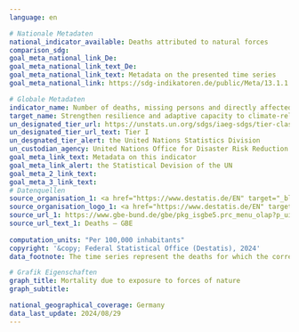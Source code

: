 ```yaml
---
language: en    

# Nationale Metadaten    
national_indicator_available: Deaths attributed to natural forces    
comparison_sdg:     
goal_meta_national_link_De: 
goal_meta_national_link_text_De: 
goal_meta_national_link_text: Metadata on the presented time series
goal_meta_national_link: https://sdg-indikatoren.de/public/Meta/13.1.1.pdf    

# Globale Metadaten    
indicator_name: Number of deaths, missing persons and directly affected persons attributed to disasters per 100,000 population    
target_name: Strengthen resilience and adaptive capacity to climate-related hazards and natural disasters in all countries    
un_designated_tier_url: https://unstats.un.org/sdgs/iaeg-sdgs/tier-classification/    
un_designated_tier_url_text: Tier I    
un_desgnated_tier_alert: the United Nations Statistics Division    
un_custodian_agency: United Nations Office for Disaster Risk Reduction (UNDRR)    
goal_meta_link_text: Metadata on this indicator    
goal_meta_link_alert: the Statistical Devision of the UN    
goal_meta_2_link_text:     
goal_meta_3_link_text:         
# Datenquellen
source_organisation_1: <a href="https://www.destatis.de/EN" target="_blank"> Federal Statistical Office (Destatis) </a>
source_organisation_logo_1: <a href="https://www.destatis.de/EN" target="_blank"><img src="https://sdg-indikatoren.de/public/OrgImgEn/destatis.png" alt="Logo destatis" style="height:60px; width:148px"/></a>
source_url_1: https://www.gbe-bund.de/gbe/pkg_isgbe5.prc_menu_olap?p_uid=gast&p_aid=36812520&p_sprache=E&p_help=2&p_indnr=6&p_version=1&p_ansnr=85812731
source_url_text_1: Deaths – GBE
    
computation_units: "Per 100,000 inhabitants"    
copyright: '&copy; Federal Statistical Office (Destatis), 2024'    
data_footnote: The time series represent the deaths for which the corresponding cause of death codes were noted on the death certificate. As these codes are not always given, the data may represent an underestimation of the actual situation.    

# Grafik Eigenschaften    
graph_title: Mortality due to exposure to forces of nature
graph_subtitle:     

national_geographical_coverage: Germany    
data_last_update: 2024/08/29    
---
```


<span></span>